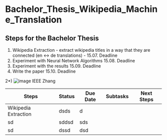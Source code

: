 ﻿# Bachelor_Thesis_Wikipedia_Machine_Translation


## Steps for the Bachelor Thesis

1) Wikipedia Extraction - extract wikipedia titles in a way that they are connected (en <-> de translations) - 15.07. Deadline
2) Experiment with Neural Network Algorithms 15.08. Deadline
3) Experiment with the results 15.09. Deadline
4) Write the paper 15.10. Deadline

2*)
![image](https://user-images.githubusercontent.com/93585354/175116462-5ae377e1-7cb2-4d77-9726-5dd117537ce3.png)
IEEE Zhang


| Steps  | Status   | Due Date | Subtasks | Next Steps |
|------|-------|-----|-----|-----|
| Wikipedia Extraction | dsds  | d   | | |
| sd   | sddsd | sds | | |
| sd   | dssd  | dsd | | |